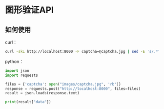 # 图形验证API

## 如何使用

curl：

```bash
curl -skL http://localhost:8000 -F captcha=@captcha.jpg | sed -E 's/.*"data":"?([^,"]*)"?.*/\1/'
```

python：

```python
import json
import requests

files = {'captcha': open("images/captcha.jpg", 'rb')}
response = requests.post("http://localhost:8000", files=files)
result = json.loads(response.text)

print(result["data"])
```